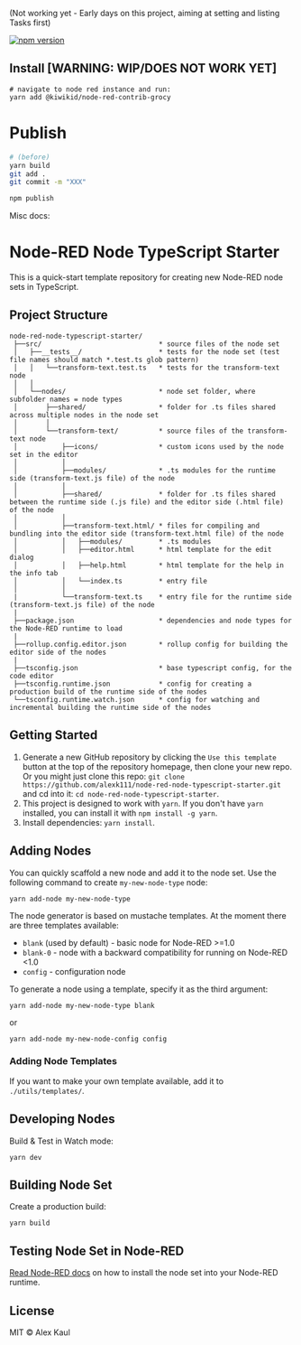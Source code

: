 (Not working yet - Early days on this project, aiming at setting and listing Tasks first)

[![npm version](https://badge.fury.io/js/@kiwikid%2Fnode-red-contrib-grocy.svg)](https://badge.fury.io/js/@kiwikid%2Fnode-red-contrib-grocy)


## Install [WARNING: WIP/DOES NOT WORK YET]
```
# navigate to node red instance and run:
yarn add @kiwikid/node-red-contrib-grocy
```




# Publish
```bash
# (before)
yarn build
git add .
git commit -m "XXX"

npm publish
```









Misc docs:

# Node-RED Node TypeScript Starter

This is a quick-start template repository for creating new Node-RED node sets in TypeScript.

## Project Structure

```
node-red-node-typescript-starter/
 ├──src/                             * source files of the node set
 │   ├──__tests__/                   * tests for the node set (test file names should match *.test.ts glob pattern)
 │   │   └──transform-text.test.ts   * tests for the transform-text node
 │   │
 │   └──nodes/                       * node set folder, where subfolder names = node types
 │       ├──shared/                  * folder for .ts files shared across multiple nodes in the node set
 │       │
 │       └──transform-text/          * source files of the transform-text node
 │           ├──icons/               * custom icons used by the node set in the editor
 │           │
 │           ├──modules/             * .ts modules for the runtime side (transform-text.js file) of the node
 │           │
 │           ├──shared/              * folder for .ts files shared between the runtime side (.js file) and the editor side (.html file) of the node
 │           │
 │           ├──transform-text.html/ * files for compiling and bundling into the editor side (transform-text.html file) of the node
 │           │   ├──modules/         * .ts modules
 │           │   ├──editor.html      * html template for the edit dialog
 │           │   ├──help.html        * html template for the help in the info tab
 │           │   └──index.ts         * entry file
 │           │
 |           └──transform-text.ts    * entry file for the runtime side (transform-text.js file) of the node
 |
 ├──package.json                     * dependencies and node types for the Node-RED runtime to load
 |
 ├──rollup.config.editor.json        * rollup config for building the editor side of the nodes
 |
 ├──tsconfig.json                    * base typescript config, for the code editor
 ├──tsconfig.runtime.json            * config for creating a production build of the runtime side of the nodes
 └──tsconfig.runtime.watch.json      * config for watching and incremental building the runtime side of the nodes
```

## Getting Started

1. Generate a new GitHub repository by clicking the `Use this template` button at the top of the repository homepage, then clone your new repo. Or you might just clone this repo: `git clone https://github.com/alexk111/node-red-node-typescript-starter.git` and cd into it: `cd node-red-node-typescript-starter`.
2. This project is designed to work with `yarn`. If you don't have `yarn` installed, you can install it with `npm install -g yarn`.
3. Install dependencies: `yarn install`.

## Adding Nodes

You can quickly scaffold a new node and add it to the node set. Use the following command to create `my-new-node-type` node:

```
yarn add-node my-new-node-type
```

The node generator is based on mustache templates. At the moment there are three templates available:

- `blank` (used by default) - basic node for Node-RED >=1.0
- `blank-0` - node with a backward compatibility for running on Node-RED <1.0
- `config` - configuration node

To generate a node using a template, specify it as the third argument:

```
yarn add-node my-new-node-type blank
```

or

```
yarn add-node my-new-node-config config
```

### Adding Node Templates

If you want to make your own template available, add it to `./utils/templates/`.

## Developing Nodes

Build & Test in Watch mode:

```
yarn dev
```

## Building Node Set

Create a production build:

```
yarn build
```

## Testing Node Set in Node-RED

[Read Node-RED docs](https://nodered.org/docs/creating-nodes/first-node#testing-your-node-in-node-red) on how to install the node set into your Node-RED runtime.

## License

MIT © Alex Kaul
